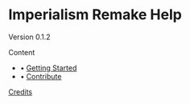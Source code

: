 ﻿# Imperialism Remake Help
Version 0.1.2

Content

-  &bull; [Getting Started](tutorial.html)
-  &bull; [Contribute](contribution.html)

[Credits](credits.html)



